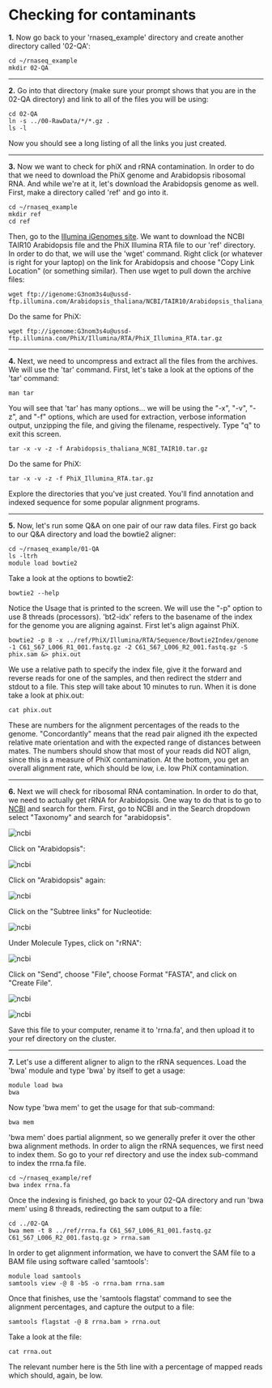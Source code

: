 Checking for contaminants
==========================

**1\.** Now go back to your 'rnaseq_example' directory and create another directory called '02-QA':

    cd ~/rnaseq_example
    mkdir 02-QA

---

**2\.** Go into that directory (make sure your prompt shows that you are in the 02-QA directory) and link to all of the files you will be using:

    cd 02-QA
    ln -s ../00-RawData/*/*.gz .
    ls -l

Now you should see a long listing of all the links you just created.

---

**3\.** Now we want to check for phiX and rRNA contamination. In order to do that we need to download the PhiX genome and Arabidopsis ribosomal RNA. And while we're at it, let's download the Arabidopsis genome as well. First, make a directory called 'ref' and go into it. 

    cd ~/rnaseq_example
    mkdir ref
    cd ref

Then, go to the [Illumina iGenomes site](https://support.illumina.com/sequencing/sequencing_software/igenome.html). We want to download the NCBI TAIR10 Arabidopsis file and the PhiX Illumina RTA file to our 'ref' directory. In order to do that, we will use the 'wget' command. Right click (or whatever is right for your laptop) on the link for Arabidopsis and choose "Copy Link Location" (or something similar). Then use wget to pull down the archive files:

    wget ftp://igenome:G3nom3s4u@ussd-ftp.illumina.com/Arabidopsis_thaliana/NCBI/TAIR10/Arabidopsis_thaliana_NCBI_TAIR10.tar.gz

Do the same for PhiX:

    wget ftp://igenome:G3nom3s4u@ussd-ftp.illumina.com/PhiX/Illumina/RTA/PhiX_Illumina_RTA.tar.gz

---

**4\.** Next, we need to uncompress and extract all the files from the archives. We will use the 'tar' command. First, let's take a look at the options of the 'tar' command:

    man tar

You will see that 'tar' has many options... we will be using the "-x", "-v", "-z", and "-f" options, which are used for extraction, verbose information output, unzipping the file, and giving the filename, respectively. Type "q" to exit this screen.

    tar -x -v -z -f Arabidopsis_thaliana_NCBI_TAIR10.tar.gz

Do the same for PhiX:

    tar -x -v -z -f PhiX_Illumina_RTA.tar.gz
    
Explore the directories that you've just created. You'll find annotation and indexed sequence for some popular alignment programs.

---

**5\.** Now, let's run some Q&A on one pair of our raw data files. First go back to our Q&A directory and load the bowtie2 aligner:

    cd ~/rnaseq_example/01-QA
    ls -ltrh
    module load bowtie2

Take a look at the options to bowtie2:

    bowtie2 --help

Notice the Usage that is printed to the screen. We will use the "-p" option to use 8 threads (processors). 'bt2-idx' refers to the basename of the index for the genome you are aligning against. First let's align against PhiX. 

    bowtie2 -p 8 -x ../ref/PhiX/Illumina/RTA/Sequence/Bowtie2Index/genome -1 C61_S67_L006_R1_001.fastq.gz -2 C61_S67_L006_R2_001.fastq.gz -S phix.sam &> phix.out

We use a relative path to specify the index file, give it the forward and reverse reads for one of the samples, and then redirect the stderr and stdout to a file. This step will take about 10 minutes to run. When it is done take a look at phix.out:

    cat phix.out

These are numbers for the alignment percentages of the reads to the genome. "Concordantly" means that the read pair aligned ith the expected relative mate orientation and with the expected range of distances between mates. The numbers should show that most of your reads did NOT align, since this is a measure of PhiX contamination. At the bottom, you get an overall alignment rate, which should be low, i.e. low PhiX contamination.

---

**6\.** Next we will check for ribosomal RNA contamination. In order to do that, we need to actually get rRNA for Arabidopsis. One way to do that is to go to [NCBI](https://www.ncbi.nlm.nih.gov/) and search for them. First, go to NCBI and in the Search dropdown select "Taxonomy" and search for "arabidopsis".

![ncbi](ncbi01.png)

Click on "Arabidopsis":

![ncbi](ncbi02.png)

Click on "Arabidopsis" again:

![ncbi](ncbi03.png)

Click on the "Subtree links" for Nucleotide:

![ncbi](ncbi04.png)

Under Molecule Types, click on "rRNA":

![ncbi](ncbi05.png)

Click on "Send", choose "File", choose Format "FASTA", and click on "Create File".

![ncbi](ncbi06.png)

![ncbi](ncbi07.png)

Save this file to your computer, rename it to 'rrna.fa', and then upload it to your ref directory on the cluster.

---

**7\.** Let's use a different aligner to align to the rRNA sequences. Load the 'bwa' module and type 'bwa' by itself to get a usage:

    module load bwa
    bwa

Now type 'bwa mem' to get the usage for that sub-command:

    bwa mem

'bwa mem' does partial alignment, so we generally prefer it over the other bwa alignment methods. In order to align the rRNA sequences, we first need to index them. So go to your ref directory and use the index sub-command to index the rrna.fa file.

    cd ~/rnaseq_example/ref
    bwa index rrna.fa

Once the indexing is finished, go back to your 02-QA directory and run 'bwa mem' using 8 threads, redirecting the sam output to a file:

    cd ../02-QA
    bwa mem -t 8 ../ref/rrna.fa C61_S67_L006_R1_001.fastq.gz C61_S67_L006_R2_001.fastq.gz > rrna.sam

In order to get alignment information, we have to convert the SAM file to a BAM file using software called 'samtools':

    module load samtools
    samtools view -@ 8 -bS -o rrna.bam rrna.sam

Once that finishes, use the 'samtools flagstat' command to see the alignment percentages, and capture the output to a file:

    samtools flagstat -@ 8 rrna.bam > rrna.out

Take a look at the file:

    cat rrna.out

The relevant number here is the 5th line with a percentage of mapped reads which should, again, be low.
